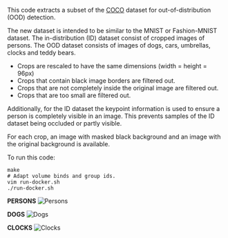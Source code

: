 This code extracts a subset of the [COCO](https://cocodataset.org/#home) dataset
for out-of-distribution (OOD) detection.

The new dataset is intended to be similar to the MNIST or Fashion-MNIST dataset.
The in-distribution (ID) dataset consist of cropped images of persons.
The OOD dataset consists of images of dogs, cars, umbrellas, clocks and teddy bears.

- Crops are rescaled to have the same dimensions (width = height = 96px)
- Crops that contain black image borders are filtered out.
- Crops that are not completely inside the original image are filtered out.
- Crops that are too small are filtered out.

Additionally, for the ID dataset the keypoint information is used to ensure a person is completely visible in an image.
This prevents samples of the ID dataset being occluded or partly visible.

For each crop, an image with masked black background and an image with the original background is available.

To run this code:

```
make
# Adapt volume binds and group ids.
vim run-docker.sh
./run-docker.sh
```
**PERSONS**
![Persons](src/data/oodcoco/examples/person-examples.png)

**DOGS**
![Dogs](src/data/oodcoco/examples/dog-examples.png)

**CLOCKS**
![Clocks](src/data/oodcoco/examples/clock-examples.png)
